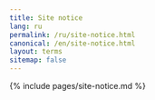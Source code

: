 ```yaml
---
title: Site notice
lang: ru
permalink: /ru/site-notice.html
canonical: /en/site-notice.html
layout: terms
sitemap: false
---
```


{% include pages/site-notice.md %}
